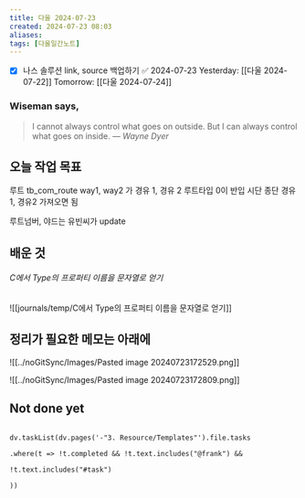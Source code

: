 ```yaml
---
title: 다울 2024-07-23
created: 2024-07-23 08:03
aliases: 
tags: [다울일간노트]
---
```

- [x] 나스 솔루션 link, source 백업하기 ✅ 2024-07-23
Yesterday: [[다울 2024-07-22]]
Tomorrow: [[다울 2024-07-24]]

### Wiseman says,
> I cannot always control what goes on outside. But I can always control what goes on inside.
> — <cite>Wayne Dyer</cite>


## 오늘 작업 목표
루트 tb_com_route way1, way2 가 경유 1, 경유 2
루트타입 0이 반입
시단 종단 경유1, 경유2 가져오면 됨

루트넘버, 야드는 유빈씨가 update



## 배운 것

###### C에서 Type의 프로퍼티 이름을 문자열로 얻기
![[journals/temp/C에서 Type의 프로퍼티 이름을 문자열로 얻기]]


## 정리가 필요한 메모는 아래에

![[../noGitSync/Images/Pasted image 20240723172529.png]]

![[../noGitSync/Images/Pasted image 20240723172809.png]]

## Not done yet

```dataviewjs

dv.taskList(dv.pages('-"3. Resource/Templates"').file.tasks

.where(t => !t.completed && !t.text.includes("@frank") &&

!t.text.includes("#task")

))

```

